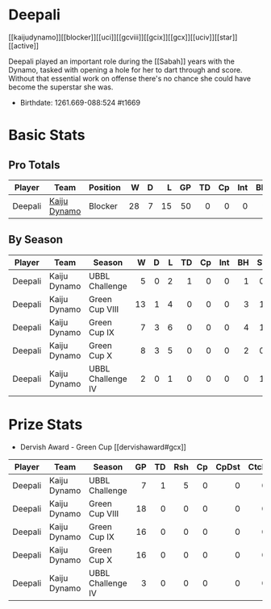 # Deepali

[[kaijudynamo]][[blocker]][[uci]][[gcviii]][[gcix]][[gcx]][[uciv]][[star]][[active]]

Deepali played an important role during the [[Sabah]] years with the Dynamo, tasked with opening a hole for her to dart through and score. Without that essential work on offense there's no chance she could have become the superstar she was.

* Birthdate: 1261.669-088:524 #t1669

# Basic Stats

## Pro Totals

| Player           | Team        | Position      | W | D | L | GP | TD | Cp | Int | BH | SI | Ki | MVP | SPP |
|------------------|-------------|---------------|--:|--:|--:|---:|---:|---:|----:|---:|---:|---:|----:|----:|
| Deepali | [Kaiju Dynamo](../teams/kaijudynamo) | Blocker   |   28 |    7 |   15 |   50 |    0 |    0 |    0 |    9 |    2 |    1 |    4 |   44 |

## By Season

| Player | Team         | Season          | W | D | L | TD | Cp | Int | BH | SI | Ki | MVP | SPP |
|--------|--------------|-----------------|--:|--:|--:|---:|---:|----:|---:|---:|---:|----:|----:|
| Deepali | Kaiju Dynamo | UBBL Challenge    |    5 |    0 |    2 |    1 |    0 |    0 |    1 |    0 |    1 |    1 |   12 |
| Deepali | Kaiju Dynamo | Green Cup VIII    |   13 |    1 |    4 |    0 |    0 |    0 |    3 |    1 |    1 |    3 |   25 |
| Deepali | Kaiju Dynamo | Green Cup IX      |    7 |    3 |    6 |    0 |    0 |    0 |    4 |    1 |    0 |    1 |   15 |
| Deepali | Kaiju Dynamo | Green Cup X       |    8 |    3 |    5 |    0 |    0 |    0 |    2 |    0 |    0 |    0 |    4 |
| Deepali | Kaiju Dynamo | UBBL Challenge IV |    2 |    0 |    1 |    0 |    0 |    0 |    0 |    1 |    1 |    1 |    9 |

# Prize Stats

* Dervish Award - Green Cup [[dervishaward#gcx]]

| Player | Team         | Season          | GP | TD | Rsh | Cp | CpDst | Ctch | Int | Cas | Blk | Sck | MVP | SPP |
|--------|--------------|-----------------|---:|---:|----:|---:|------:|-----:|----:|----:|----:|----:|----:|----:|
| Deepali | Kaiju Dynamo | UBBL Challenge    |  7 |    1 |    5 |    0 |     0 |    0 |    0 |    2 |   40 |    2 |    1 |   12 |
| Deepali | Kaiju Dynamo | Green Cup VIII    | 18 |    0 |    0 |    0 |     0 |    0 |    0 |    5 |  126 |    2 |    3 |   25 |
| Deepali | Kaiju Dynamo | Green Cup IX      | 16 |    0 |    0 |    0 |     0 |    0 |    0 |    5 |  136 |    8 |    1 |   15 |
| Deepali | Kaiju Dynamo | Green Cup X       | 16 |    0 |    0 |    0 |     0 |    0 |    0 |    2 |  **196** |    5 |    0 |    4 |
| Deepali | Kaiju Dynamo | UBBL Challenge IV |  3 |    0 |    0 |    0 |     0 |    0 |    0 |    2 |   22 |    0 |    1 |    9 |
